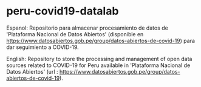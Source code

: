 # peru-covid19-datalab
Espanol: Repositorio para almacenar procesamiento de datos de 'Plataforma Nacional de Datos Abiertos' (disponible en https://www.datosabiertos.gob.pe/group/datos-abiertos-de-covid-19) para dar seguimiento a COVID-19.



English: Repository to store the processing and management of open data sources related to COVID-19 for Peru available in 'Plataforma Nacional de Datos Abiertos' (url : https://www.datosabiertos.gob.pe/group/datos-abiertos-de-covid-19).
